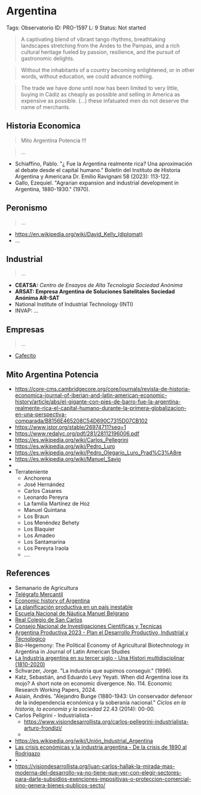 # Argentina

Tags: Observatorio
ID: PRO-1597
L: 9
Status: Not started

> A captivating blend of vibrant tango rhythms, breathtaking landscapes stretching from the Andes to the Pampas, and a rich cultural heritage fueled by passion, resilience, and the pursuit of gastronomic delights.
> 

> Without the inhabitants of a country becoming enlightened, or in other words, without education, we could advance nothing.
> 

> The trade we have done until now has been limited to very little, buying in Cádiz as cheaply as possible and selling in America as expensive as possible. (…) these infatuated men do not deserve the name of merchants.
> 

## Historia Economica

> Mito Argentina Potencia !!!
> 

> …
> 
- Schiaffino, Pablo. "¿ Fue la Argentina realmente rica? Una aproximación al debate desde el capital humano." Boletín del Instituto de Historia Argentina y Americana Dr. Emilio Ravignani 58 (2023): 113-122.
- Gallo, Ezequiel. "Agrarian expansion and industrial development in Argentina, 1880-1930." (1970).

## Peronismo

> …
> 
- https://en.wikipedia.org/wiki/David_Kelly_(diplomat)
- …

## Industrial

> …
> 
- **CEATSA:** *Centro de Ensayos de Alta Tecnología Sociedad Anónima*
- **ARSAT: Empresa Argentina de Soluciones Satelitales Sociedad Anónima AR-SAT**
- National Institute of Industrial Technology (INTI)
- INVAP: …

## Empresas

> …
> 
- [Cafecito](https://cafecito.app/)

## Mito Argentina Potencia

- https://core-cms.cambridgecore.org/core/journals/revista-de-historia-economica-journal-of-iberian-and-latin-american-economic-history/article/abs/el-gigante-con-pies-de-barro-fue-la-argentina-realmente-rica-el-capital-humano-durante-la-primera-globalizacion-en-una-perspectiva-comparada/B8156E465208C54D690C7315D07CB102
- https://www.jstor.org/stable/26974711?seq=1
- https://www.redalyc.org/pdf/281/28112196006.pdf
- https://es.wikipedia.org/wiki/Carlos_Pellegrini
- https://es.wikipedia.org/wiki/Pedro_Luro
- https://es.wikipedia.org/wiki/Pedro_Olegario_Luro_Prad%C3%A8re
- https://es.wikipedia.org/wiki/Manuel_Savio
-
- Terrateniente
  - Anchorena
  - José Hernández
  - Carlos Casares
  - Leonardo Pereyra
  - La familia Martínez de Hoz
  - Manuel Quintana
  - Los Braun
  - Los Menéndez Behety
  - Los Blaquier
  - Los Amadeo
  - Los Santamarina
  - Los Pereyra Iraola
  - ….

## References

- Semanario de Agricultura
- [Telégrafo Mercantil](https://www.wikiwand.com/es/Tel%C3%A9grafo_Mercantil)
- [Economic history of Argentina](https://en.wikipedia.org/wiki/Economic_history_of_Argentina#Export-led_boom)
- [La planificación productiva en un país inestable](https://misionproductiva.com.ar/argentina-productiva-2030/2024/06/30/la-planificacion-productiva-en-un-pais-inestable/)
- [Escuela Nacional de Náutica Manuel Belgrano](https://www.wikiwand.com/es/Escuela_de_N%C3%A1utica)
- [Real Colegio de San Carlos](https://www.wikiwand.com/es/Real_Colegio_de_San_Carlos)
- [Consejo Nacional de Investigaciones Cientificas y Tecnicas](https://www.conicet.gov.ar/)
- [Argentina Productiva 2023   - Plan el Desarrollo Productivo, Industrial y Técnologico](https://www.argentina.gob.ar/sites/default/files/documento_resumen_de_misiones_1.pdf)
- Bio-Hegemony: The Political Economy of Agricultural Biotechnology in Argentina in Journal of Latin American Studies
- [La Industria argentina en su tercer siglo - Una Histori  multidisciplinar (1810-2020)](https://www.argentina.gob.ar/sites/default/files/la_industria_argentina_en_su_tercer_siglo_-_version_digital.pdf)
- Schvarzer, Jorge. "La industria que supimos conseguir." (1996).
- Katz, Sebastián, and Eduardo Levy Yeyati. When did Argentina lose its mojo? A short note on economic divergence. No. 114. Economic Research Working Papers, 2024.
- Asiain, Andrés. "Alejandro Bunge (1880-1943: Un conservador defensor de la independencia económica y la soberanía nacional." *Ciclos en la historia, la economía y la sociedad* 22.43 (2014): 00-00.
- Carlos Pellgrini - Industrialista -
    - https://www.visiondesarrollista.org/carlos-pellegrini-industrialista-arturo-frondizi/
    - 
- https://es.wikipedia.org/wiki/Unión_Industrial_Argentina
- [Las crisis económicas y la industria argentina - De la crisis de 1890 al Rodrigazo](https://www.teseopress.com/lascrisiseconomicasylaindustriaargentina/)
- ‣
- https://visiondesarrollista.org/juan-carlos-hallak-la-mirada-mas-moderna-del-desarrollo-ya-no-tiene-que-ver-con-elegir-sectores-para-darle-subsidios-exenciones-impositivas-o-proteccion-comercial-sino-genera-bienes-publicos-secto/
